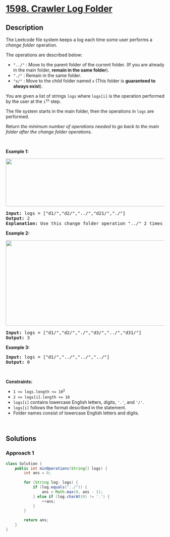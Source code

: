 # [1598. Crawler Log Folder](https://leetcode.com/problems/crawler-log-folder)

## Description

<p>The Leetcode file system keeps a log each time some user performs a <em>change folder</em> operation.</p>

<p>The operations are described below:</p>

<ul>
    <li><code>&quot;../&quot;</code> : Move to the parent folder of the current folder. (If you are already in the main folder, <strong>remain in the same folder</strong>).</li>
    <li><code>&quot;./&quot;</code> : Remain in the same folder.</li>
    <li><code>&quot;x/&quot;</code> : Move to the child folder named <code>x</code> (This folder is <strong>guaranteed to always exist</strong>).</li>
</ul>

<p>You are given a list of strings <code>logs</code> where <code>logs[i]</code> is the operation performed by the user at the <code>i<sup>th</sup></code> step.</p>

<p>The file system starts in the main folder, then the operations in <code>logs</code> are performed.</p>

<p>Return <em>the minimum number of operations needed to go back to the main folder after the change folder operations.</em></p>
<p>&nbsp;</p>

<p><strong class="example">Example 1:</strong></p>
<p><img alt="" src="https://fastly.jsdelivr.net/gh/doocs/leetcode@main/solution/1500-1599/1598.Crawler%20Log%20Folder/images/sample_11_1957.png" style="width: 775px; height: 151px;" /></p>
<pre>
<strong>Input:</strong> logs = [&quot;d1/&quot;,&quot;d2/&quot;,&quot;../&quot;,&quot;d21/&quot;,&quot;./&quot;]
<strong>Output:</strong> 2
<strong>Explanation: </strong>Use this change folder operation &quot;../&quot; 2 times and go back to the main folder.
</pre>

<p><strong class="example">Example 2:</strong></p>
<p><img alt="" src="https://fastly.jsdelivr.net/gh/doocs/leetcode@main/solution/1500-1599/1598.Crawler%20Log%20Folder/images/sample_22_1957.png" style="width: 600px; height: 270px;" /></p>
<pre>
<strong>Input:</strong> logs = [&quot;d1/&quot;,&quot;d2/&quot;,&quot;./&quot;,&quot;d3/&quot;,&quot;../&quot;,&quot;d31/&quot;]
<strong>Output:</strong> 3
</pre>

<p><strong class="example">Example 3:</strong></p>
<pre>
<strong>Input:</strong> logs = [&quot;d1/&quot;,&quot;../&quot;,&quot;../&quot;,&quot;../&quot;]
<strong>Output:</strong> 0
</pre>
<p>&nbsp;</p>

<p><strong>Constraints:</strong></p>
<ul>
    <li><code>1 &lt;= logs.length &lt;= 10<sup>3</sup></code></li>
    <li><code>2 &lt;= logs[i].length &lt;= 10</code></li>
    <li><code>logs[i]</code> contains lowercase English letters, digits, <code>&#39;.&#39;</code>, and <code>&#39;/&#39;</code>.</li>
    <li><code>logs[i]</code> follows the format described in the statement.</li>
    <li>Folder names consist of lowercase English letters and digits.</li>
</ul>
<p>&nbsp;</p>

## Solutions

### **Approach 1**

```java
class Solution {
    public int minOperations(String[] logs) {
        int ans = 0;
        
        for (String log: logs) {
            if (log.equals("../")) {
                ans = Math.max(0, ans - 1);
            } else if (log.charAt(0) != '.') {
                ++ans;
            }
        }
        
        return ans;
    }
}
```